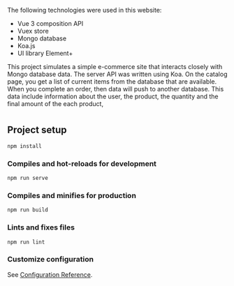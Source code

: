 The following technologies were used in this website:
      <ul>
        <li>Vue 3 composition API</li>
        <li>Vuex store</li>
        <li>Mongo database</li>
        <li>Koa.js</li>
        <li>UI library Element+</li>
      </ul>
      This project simulates a simple e-commerce site that interacts closely
      with Mongo database data. The server API was written using Koa. On the
      catalog page, you get a list of current items from the database that are
      available. When you complete an order, then data will push to another
      database. This data include information about the user, the product, the
      quantity and the final amount of the each product,

# 

## Project setup
```
npm install
```

### Compiles and hot-reloads for development
```
npm run serve
```

### Compiles and minifies for production
```
npm run build
```

### Lints and fixes files
```
npm run lint
```

### Customize configuration
See [Configuration Reference](https://cli.vuejs.org/config/).
